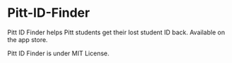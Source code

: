 # Pitt-ID-Finder
Pitt ID Finder helps Pitt students get their lost student ID back. Available on the app store. 

Pitt ID Finder is under MIT License.
